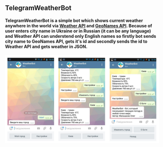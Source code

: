 ## TelegramWeatherBot

#### TelegramWeatherBot is a simple bot which shows current weather anywhere in the world via [Weather API](https://openweathermap.org/api "OpenWeatherMap") and [GeoNames API](http://www.geonames.org/ "GeoNames"). Because of user enters city name in Ukraine or in Russian (it can be any language) and Weather API can understend only English names so firstly bot sends city name to GeoNames API, gets it's id and secondly sends the id to Weather API and gets weather in JSON.

![View](https://github.com/OlegMalyshkin/TelegramWeatherBot/raw/master/viewBot.jpg)
